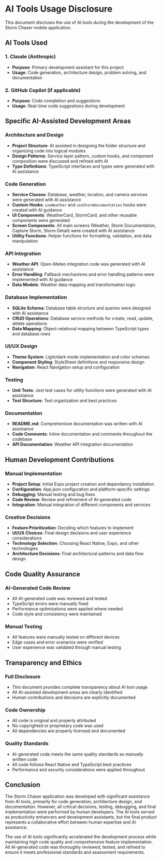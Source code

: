 # AI Tools Usage Disclosure

This document discloses the use of AI tools during the development of the Storm Chaser mobile application.

## AI Tools Used

### 1. Claude (Anthropic)
- **Purpose**: Primary development assistant for this project
- **Usage**: Code generation, architecture design, problem solving, and documentation


### 2. GitHub Copilot (if applicable)
- **Purpose**: Code completion and suggestions
- **Usage**: Real-time code suggestions during development

## Specific AI-Assisted Development Areas

### Architecture and Design
- **Project Structure**: AI assisted in designing the folder structure and organizing code into logical modules
- **Design Patterns**: Service layer pattern, custom hooks, and component composition were discussed and refined with AI
- **Type Definitions**: TypeScript interfaces and types were generated with AI assistance

### Code Generation
- **Service Classes**: Database, weather, location, and camera services were generated with AI assistance
- **Custom Hooks**: `useWeather` and `useStormDocumentation` hooks were created with AI guidance
- **UI Components**: WeatherCard, StormCard, and other reusable components were generated
- **Screen Components**: All main screens (Weather, Storm Documentation, Capture Storm, Storm Detail) were created with AI assistance
- **Utility Functions**: Helper functions for formatting, validation, and data manipulation

### API Integration
- **Weather API**: Open-Meteo integration code was generated with AI assistance
- **Error Handling**: Fallback mechanisms and error handling patterns were implemented with AI guidance
- **Data Models**: Weather data mapping and transformation logic

### Database Implementation
- **SQLite Schema**: Database table structure and queries were designed with AI assistance
- **CRUD Operations**: Database service methods for create, read, update, delete operations
- **Data Mapping**: Object-relational mapping between TypeScript types and database rows

### UI/UX Design
- **Theme System**: Light/dark mode implementation and color schemes
- **Component Styling**: StyleSheet definitions and responsive design
- **Navigation**: React Navigation setup and configuration

### Testing
- **Unit Tests**: Jest test cases for utility functions were generated with AI assistance
- **Test Structure**: Test organization and best practices

### Documentation
- **README.md**: Comprehensive documentation was written with AI assistance
- **Code Comments**: Inline documentation and comments throughout the codebase
- **API Documentation**: Weather API integration documentation

## Human Development Contributions

### Manual Implementation
- **Project Setup**: Initial Expo project creation and dependency installation
- **Configuration**: App.json configuration and platform-specific settings
- **Debugging**: Manual testing and bug fixes
- **Code Review**: Review and refinement of AI-generated code
- **Integration**: Manual integration of different components and services

### Creative Decisions
- **Feature Prioritization**: Deciding which features to implement
- **UI/UX Choices**: Final design decisions and user experience considerations
- **Technology Selection**: Choosing React Native, Expo, and other technologies
- **Architecture Decisions**: Final architectural patterns and data flow design

## Code Quality Assurance

### AI-Generated Code Review
- All AI-generated code was reviewed and tested
- TypeScript errors were manually fixed
- Performance optimizations were applied where needed
- Code style and consistency were maintained

### Manual Testing
- All features were manually tested on different devices
- Edge cases and error scenarios were verified
- User experience was validated through manual testing

## Transparency and Ethics

### Full Disclosure
- This document provides complete transparency about AI tool usage
- All AI-assisted development areas are clearly identified
- Human contributions and decisions are explicitly documented

### Code Ownership
- All code is original and properly attributed
- No copyrighted or proprietary code was used
- All dependencies are properly licensed and documented

### Quality Standards
- AI-generated code meets the same quality standards as manually written code
- All code follows React Native and TypeScript best practices
- Performance and security considerations were applied throughout

## Conclusion

The Storm Chaser application was developed with significant assistance from AI tools, primarily for code generation, architecture design, and documentation. However, all critical decisions, testing, debugging, and final implementation were performed by human developers. The AI tools served as productivity enhancers and development assistants, but the final product represents a collaborative effort between human expertise and AI assistance.

The use of AI tools significantly accelerated the development process while maintaining high code quality and comprehensive feature implementation. All AI-generated code was thoroughly reviewed, tested, and refined to ensure it meets professional standards and assessment requirements. 